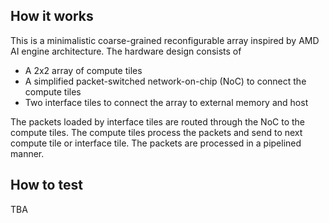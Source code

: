 <!---

This file is used to generate your project datasheet. Please fill in the information below and delete any unused
sections.

You can also include images in this folder and reference them in the markdown. Each image must be less than
512 kb in size, and the combined size of all images must be less than 1 MB.
-->

## How it works
This is a minimalistic coarse-grained reconfigurable array inspired by AMD AI engine architecture. The hardware design consists of

- A 2x2 array of compute tiles
- A simplified packet-switched network-on-chip (NoC) to connect the compute tiles
- Two interface tiles to connect the array to external memory and host

The packets loaded by interface tiles are routed through the NoC to the compute tiles. The compute tiles process the packets and send to next compute tile or interface tile. The packets are processed in a pipelined manner. 

## How to test

TBA

